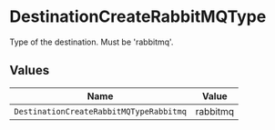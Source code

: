 # DestinationCreateRabbitMQType

Type of the destination. Must be 'rabbitmq'.


## Values

| Name                                    | Value                                   |
| --------------------------------------- | --------------------------------------- |
| `DestinationCreateRabbitMQTypeRabbitmq` | rabbitmq                                |